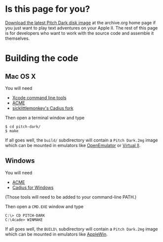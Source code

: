 # Is this page for you?

[Download the latest Pitch Dark disk image](https://archive.org/details/PitchDark) at the archive.org home page if you just want to play text adventures on your Apple II. The rest of this page is for developers who want to work with the source code and assemble it themselves.

# Building the code

## Mac OS X

You will need
 - [Xcode command line tools](https://www.google.com/search?q=xcode+command+line+tools)
 - [ACME](https://sourceforge.net/projects/acme-crossass/)
 - [sicklittlemonkey's Cadius fork](https://github.com/sicklittlemonkey/cadius)

Then open a terminal window and type

```
$ cd pitch-dark/
$ make
```

If all goes well, the `build/` subdirectory will contain a `Pitch Dark.2mg` image which can be mounted in emulators like [OpenEmulator](https://archive.org/details/OpenEmulatorSnapshots) or [Virtual II](http://virtualii.com/).

## Windows

You will need
 - [ACME](https://sourceforge.net/projects/acme-crossass/)
 - [Cadius for Windows](https://www.brutaldeluxe.fr/products/crossdevtools/cadius/)

(Those tools will need to be added to your command-line PATH.)

Then open a `CMD.EXE` window and type

```
C:\> CD PITCH-DARK
C:\4cade> WINMAKE
```
If all goes well, the `BUILD\` subdirectory will contain a `Pitch Dark.2mg` image which can be mounted in emulators like [AppleWin](https://github.com/AppleWin/AppleWin).
